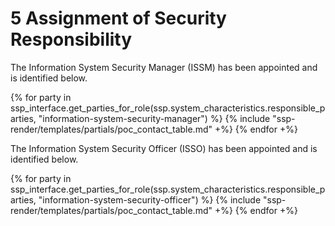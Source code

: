 # 5 Assignment of Security Responsibility

The Information System Security Manager (ISSM) has been appointed and is identified below.

{% for party in ssp_interface.get_parties_for_role(ssp.system_characteristics.responsible_parties, "information-system-security-manager") %}
{% include "ssp-render/templates/partials/poc_contact_table.md" +%}
{% endfor +%}

The Information System Security Officer (ISSO) has been appointed and is identified below.

{% for party in ssp_interface.get_parties_for_role(ssp.system_characteristics.responsible_parties, "information-system-security-officer") %}
{% include "ssp-render/templates/partials/poc_contact_table.md" +%}
{% endfor +%}
